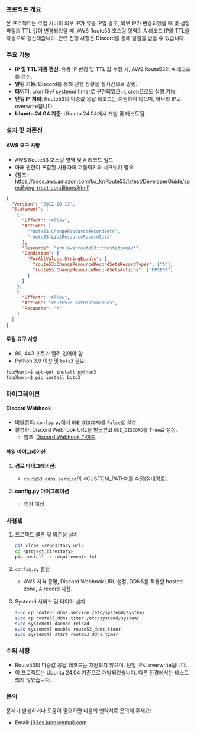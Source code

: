 ### 프로젝트 개요

본 프로젝트는 로컬 서버의 외부 IP가 유동 IP일 경우, 외부 IP가 변경되었을 때 및 설정 파일의 TTL 값이 변경되었을 때, AWS Route53 호스팅 영역의 A 레코드 IP와 TTL을 자동으로 갱신해줍니다. 관련 진행 사항은 Discord를 통해 알림을 받을 수 있습니다.

### 주요 기능

- **IP 및 TTL 자동 갱신**: 유동 IP 변경 및 TTL 값 수정 시, AWS Route53의 A 레코드를 갱신.
- **알림 기능**: Discord를 통해 진행 상황을 실시간으로 알림.
- **타이머**: cron 대신 systemd timer로 구현되었으나, cron으로도 실행 가능.
- **단일 IP 처리**: Route53의 다중값 응답 레코드는 지원하지 않으며, 하나의 IP로 overwrite됩니다.
- **Ubuntu 24.04 기준**: Ubuntu 24.04에서 개발 및 테스트됨.

### 설치 및 의존성

#### AWS 요구 사항

- AWS Route53 호스팅 영역 및 A 레코드 필드
- 아래 권한이 포함된 사용자의 퍼블릭키와 시크릿키 필요:
- (참조: https://docs.aws.amazon.com/ko_kr/Route53/latest/DeveloperGuide/specifying-rrset-conditions.html)

```json
{
  "Version": "2012-10-17",
  "Statement": [
    {
      "Effect": "Allow",
      "Action": [
        "route53:ChangeResourceRecordSets",
        "route53:ListResourceRecordSets"
      ],
      "Resource": "arn:aws:route53:::hostedzone/*",
      "Condition": {
        "ForAllValues:StringEquals": {
          "route53:ChangeResourceRecordSetsRecordTypes": ["A"],
          "route53:ChangeResourceRecordSetsActions": ["UPSERT"]
        }
      }
    },
    {
      "Effect": "Allow",
      "Action": "route53:ListHostedZones",
      "Resource": "*"
    }
  ]
}
```

#### 로컬 요구 사항

- 80, 443 포트가 열려 있어야 함
- Python 3.9 이상 및 `boto3` 필요:

```bash
foo@bar:~$ apt-get install python3
foo@bar:~$ pip install boto3
```

### 마이그레이션

#### Discord Webhook

- 비활성화: `config.py`에서 `USE_DISCORD`를 `False`로 설정.
- 활성화: Discord Webhook URL을 발급받고 `USE_DISCORD`를 `True`로 설정.
  - 참조: [Discord Webhook 가이드](https://support.discord.com/hc/en-us/articles/228383668-Intro-to-Webhooks)

#### 파일 마이그레이션

1. **경로 마이그레이션**:

   - `route53_ddns.service`의 <CUSTOM_PATH>를 수정(절대경로).

2. **config.py 마이그레이션**

   - 추가 예정

### 사용법

1. 프로젝트 클론 및 의존성 설치

   ```bash
   git clone <repository_url>
   cd <project_directory>
   pip install -r requirements.txt
   ```

2. `config.py` 설정

   - AWS 자격 증명, Discord Webhook URL 설정, DDNS를 적용할 hosted zone, A record 지정.

3. Systemd 서비스 및 타이머 설치

   ```bash
   sudo cp route53_ddns.service /etc/systemd/system/
   sudo cp route53_ddns.timer /etc/systemd/system/
   sudo systemctl daemon-reload
   sudo systemctl enable route53_ddns.timer
   sudo systemctl start route53_ddns.timer
   ```

### 주의 사항

- Route53의 다중값 응답 레코드는 지원되지 않으며, 단일 IP로 overwrite됩니다.
- 이 프로젝트는 Ubuntu 24.04 기준으로 개발되었습니다. 다른 환경에서는 테스트되지 않았습니다.

### 문의

문제가 발생하거나 도움이 필요하면 다음의 연락처로 문의해 주세요:

- Email: j93es.jung@gmail.com
